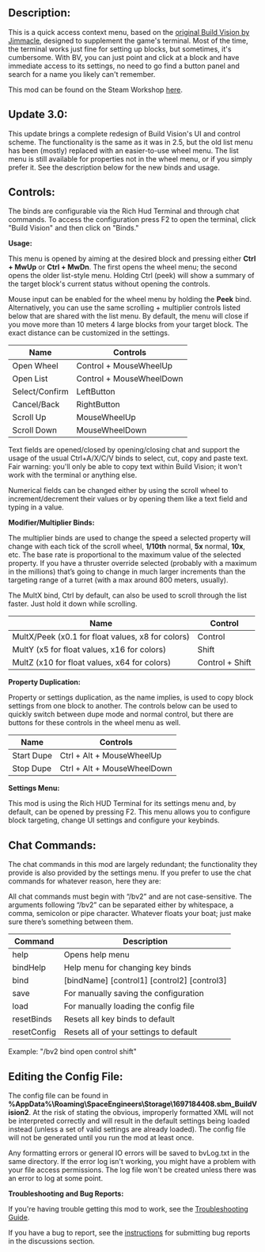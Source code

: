 ## Description:
This is a quick access context menu, based on the [original Build Vision by Jimmacle](https://steamcommunity.com/sharedfiles/filedetails/?id=756792814), designed to supplement the game's terminal. Most of the time, the terminal works just fine for setting up blocks, but sometimes, it's cumbersome. With BV, you can just point and click at a block and have immediate access to its settings, no need to go find a button panel and search for a name you likely can't remember.

This mod can be found on the Steam Workshop [here](https://steamcommunity.com/sharedfiles/filedetails/?id=1697184408).

## Update 3.0:
This update brings a complete redesign of Build Vision's UI and control scheme. The functionality is the same as it was in 2.5, but the old list menu has been (mostly) replaced with an easier-to-use wheel menu. The list menu is still available for properties not in the wheel menu, or if you simply prefer it. See the description below for the new binds and usage.

## Controls:
The binds are configurable via the Rich Hud Terminal and through chat commands. To access the configuration press F2 to open the terminal, click "Build Vision" and then click on "Binds."
  
**Usage:**

This menu is opened by aiming at the desired block and pressing either **Ctrl + MwUp** or **Ctrl + MwDn**. The first opens the wheel menu; the second opens the older list-style menu. Holding Ctrl (peek) will show a summary of the target block's current status without opening the controls.

Mouse input can be enabled for the wheel menu by holding the **Peek** bind. Alternatively, you can use the same scrolling + multiplier controls listed below that are shared with the list menu. By default, the menu will close if you move more than 10 meters 4 large blocks from your target block. The exact distance can be customized in the settings.
  
|Name|Controls|
|--|--|
|Open Wheel|Control + MouseWheelUp|
|Open List|Control + MouseWheelDown|
|Select/Confirm|LeftButton|
|Cancel/Back|RightButton|
|Scroll Up|MouseWheelUp|
|Scroll Down|MouseWheelDown|
  
Text fields are opened/closed by opening/closing chat and support the usage of the usual Ctrl+A/X/C/V binds to select, cut, copy and paste text. Fair warning: you'll only be able to copy text within Build Vision; it won't work with the terminal or anything else.  
  
Numerical fields can be changed either by using the scroll wheel to increment/decrement their values or by opening them like a text field and typing in a value.  
  
**Modifier/Multiplier Binds:**  

The multiplier binds are used to change the speed a selected property will change with each tick of the scroll wheel, **1/10th** normal, **5x** normal, **10x**, etc. The base rate is proportional to the maximum value of the selected property. If you have a thruster override selected (probably with a maximum in the millions) that’s going to change in much larger increments than the targeting range of a turret (with a max around 800 meters, usually). 

The MultX bind, Ctrl by default, can also be used to scroll through the list faster. Just hold it down while scrolling.

|Name|Control|
|--|--|
|MultX/Peek (x0.1 for float values, x8 for colors)|Control|
|MultY (x5 for float values, x16 for colors)|Shift|
|MultZ (x10 for float values, x64 for colors)|Control + Shift|


**Property Duplication:**  

Property or settings duplication, as the name implies, is used to copy block settings from one block to another. The controls below can be used to quickly switch between dupe mode and normal control, but there are buttons for these controls in the wheel menu as well.
  
|Name|Controls|
|--|--|
|Start Dupe|Ctrl + Alt + MouseWheelUp|
|Stop Dupe|Ctrl + Alt + MouseWheelDown|

**Settings Menu:**

This mod is using the Rich HUD Terminal for its settings menu and, by default, can be opened by pressing F2. This menu allows you to configure block targeting, change UI settings and configure your keybinds.
  

## Chat Commands:
The chat commands in this mod are largely redundant; the functionality they provide is also provided by the settings menu. If you prefer to use the chat commands for whatever reason, here they are:  
  
All chat commands must begin with “/bv2” and are not case-sensitive. The arguments following “/bv2” can be separated either by whitespace, a comma, semicolon or pipe character. Whatever floats your boat; just make sure there’s something between them.  
  
|Command|Description|
|--|--|
|help|Opens help menu|
|bindHelp|Help menu for changing key binds|
|bind|[bindName] [control1] [control2] [control3]|
|save|For manually saving the configuration|
|load|For manually loading the config file|
|resetBinds|Resets all key binds to default|
|resetConfig|Resets all of your settings to default|

  
Example: "/bv2 bind open control shift"  
  

## Editing the Config File:
The config file can be found in **%AppData%\Roaming\SpaceEngineers\Storage\1697184408.sbm_BuildVision2**. At the risk of stating the obvious, improperly formatted XML will not be interpreted correctly and will result in the default settings being loaded instead (unless a set of valid settings are already loaded). The config file will not be generated until you run the mod at least once.  
  
Any formatting errors or general IO errors will be saved to bvLog.txt in the same directory. If the error log isn't working, you might have a problem with your file access permissions. The log file won't be created unless there was an error to log at some point.  
  

**Troubleshooting and Bug Reports:**

If you're having trouble getting this mod to work, see the [Troubleshooting Guide](https://steamcommunity.com/workshop/filedetails/discussion/1697184408/2259060348521461027).  
  
If you have a bug to report, see the [instructions](https://steamcommunity.com/workshop/filedetails/discussion/1697184408/1769259642874284751) for submitting bug reports in the discussions section.
